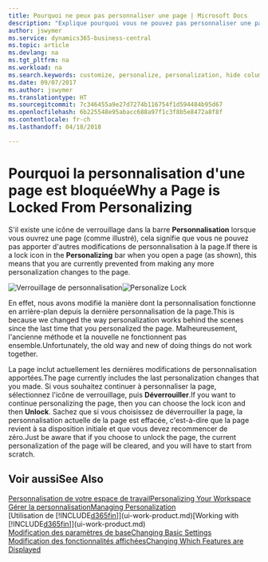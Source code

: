 ```yaml
---
title: Pourquoi ne peux pas personnaliser une page | Microsoft Docs
description: "Explique pourquoi vous ne pouvez pas personnaliser une page et ce que vous pouvez faire pour la déverrouiller et pouvoir ainsi la personnaliser."
author: jswymer
ms.service: dynamics365-business-central
ms.topic: article
ms.devlang: na
ms.tgt_pltfrm: na
ms.workload: na
ms.search.keywords: customize, personalize, personalization, hide columns, remove fields, move fields
ms.date: 09/07/2017
ms.author: jswymer
ms.translationtype: HT
ms.sourcegitcommit: 7c346455a9e27d7274b116754f1d594484b95d67
ms.openlocfilehash: 6b225548e95abacc688a97f1c3f8b5e8472a8f8f
ms.contentlocale: fr-ch
ms.lasthandoff: 04/18/2018

---
```

# <a name="why-a-page-is-locked-from-personalizing"></a><span data-ttu-id="3a65e-103">Pourquoi la personnalisation d'une page est bloquée</span><span class="sxs-lookup"><span data-stu-id="3a65e-103">Why a Page is Locked From Personalizing</span></span>
<span data-ttu-id="3a65e-104">S'il existe une icône de verrouillage dans la barre **Personnalisation** lorsque vous ouvrez une page (comme illustré), cela signifie que vous ne pouvez pas apporter d'autres modifications de personnalisation à la page.</span><span class="sxs-lookup"><span data-stu-id="3a65e-104">If there is a lock icon in the **Personalizing** bar when you open a page (as shown), this means that you are currently prevented from making any more personalization changes to the page.</span></span>

<span data-ttu-id="3a65e-105">![Verrouillage de personnalisation](media/personalization-locked.png "Verrouillage de personnalisation")</span><span class="sxs-lookup"><span data-stu-id="3a65e-105">![Personalize Lock](media/personalization-locked.png "Personalize lock")</span></span>

<span data-ttu-id="3a65e-106">En effet, nous avons modifié la manière dont la personnalisation fonctionne en arrière-plan depuis la dernière personnalisation de la page.</span><span class="sxs-lookup"><span data-stu-id="3a65e-106">This is because we changed the way personalization works behind the scenes since the last time that you personalized the page.</span></span> <span data-ttu-id="3a65e-107">Malheureusement, l'ancienne méthode et la nouvelle ne fonctionnent pas ensemble.</span><span class="sxs-lookup"><span data-stu-id="3a65e-107">Unfortunately, the old way and new of doing things do not work together.</span></span>

<span data-ttu-id="3a65e-108">La page inclut actuellement les dernières modifications de personnalisation apportées.</span><span class="sxs-lookup"><span data-stu-id="3a65e-108">The page currently includes the last personalization changes that you made.</span></span> <span data-ttu-id="3a65e-109">Si vous souhaitez continuer à personnaliser la page, sélectionnez l'icône de verrouillage, puis **Déverrouiller**.</span><span class="sxs-lookup"><span data-stu-id="3a65e-109">If you want to continue personalizing the page, then you can choose the lock icon and then **Unlock**.</span></span> <span data-ttu-id="3a65e-110">Sachez que si vous choisissez de déverrouiller la page, la personnalisation actuelle de la page est effacée, c'est-à-dire que la page revient à sa disposition initiale et que vous devez recommencer de zéro.</span><span class="sxs-lookup"><span data-stu-id="3a65e-110">Just be aware that if you choose to unlock the page, the current personalization of the page will be cleared, and you will have to start from scratch.</span></span>


## <a name="see-also"></a><span data-ttu-id="3a65e-111">Voir aussi</span><span class="sxs-lookup"><span data-stu-id="3a65e-111">See Also</span></span>
[<span data-ttu-id="3a65e-112">Personnalisation de votre espace de travail</span><span class="sxs-lookup"><span data-stu-id="3a65e-112">Personalizing Your Workspace</span></span>](ui-personalization-manage.md)  
[<span data-ttu-id="3a65e-113">Gérer la personnalisation</span><span class="sxs-lookup"><span data-stu-id="3a65e-113">Managing Personalization</span></span>](ui-personalization-manage.md)  
<span data-ttu-id="3a65e-114">[Utilisation de [!INCLUDE[d365fin](includes/d365fin_md.md)]](ui-work-product.md)</span><span class="sxs-lookup"><span data-stu-id="3a65e-114">[Working with [!INCLUDE[d365fin](includes/d365fin_md.md)]](ui-work-product.md)</span></span>  
[<span data-ttu-id="3a65e-115">Modification des paramètres de base</span><span class="sxs-lookup"><span data-stu-id="3a65e-115">Changing Basic Settings</span></span>](ui-change-basic-settings.md)  
[<span data-ttu-id="3a65e-116">Modification des fonctionnalités affichées</span><span class="sxs-lookup"><span data-stu-id="3a65e-116">Changing Which Features are Displayed</span></span>](ui-experiences.md)  

